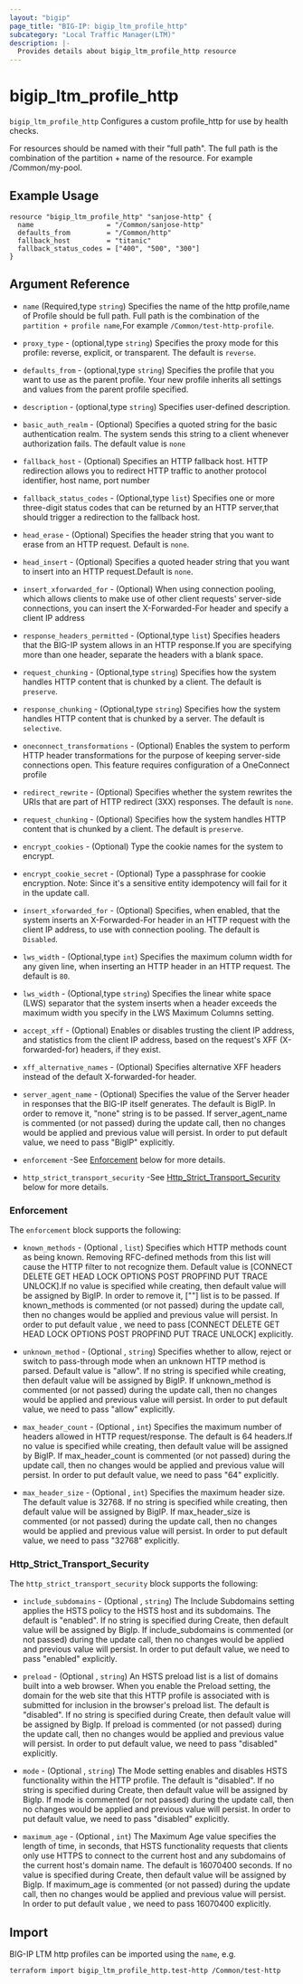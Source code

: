 ```yaml
---
layout: "bigip"
page_title: "BIG-IP: bigip_ltm_profile_http"
subcategory: "Local Traffic Manager(LTM)"
description: |-
  Provides details about bigip_ltm_profile_http resource
---
```


# bigip\_ltm\_profile_http

`bigip_ltm_profile_http` Configures a custom profile_http for use by health checks.

For resources should be named with their "full path". The full path is the combination of the partition + name of the resource. For example /Common/my-pool.

## Example Usage


```hcl
resource "bigip_ltm_profile_http" "sanjose-http" {
  name                  = "/Common/sanjose-http"
  defaults_from         = "/Common/http"
  fallback_host         = "titanic"
  fallback_status_codes = ["400", "500", "300"]
}

```      

## Argument Reference

* `name` (Required,type `string`) Specifies the name of the http profile,name of Profile should be full path. Full path is the combination of the `partition + profile name`,For example `/Common/test-http-profile`.

* `proxy_type` - (optional,type `string`) Specifies the proxy mode for this profile: reverse, explicit, or transparent. The default is `reverse`.

* `defaults_from` - (optional,type `string`) Specifies the profile that you want to use as the parent profile. Your new profile inherits all settings and values from the parent profile specified.

* `description` - (optional,type `string`) Specifies user-defined description.

* `basic_auth_realm` - (Optional) Specifies a quoted string for the basic authentication realm. The system sends this string to a client whenever authorization fails. The default value is `none`

* `fallback_host` - (Optional) Specifies an HTTP fallback host. HTTP redirection allows you to redirect HTTP traffic to another protocol identifier, host name, port number

* `fallback_status_codes` - (Optional,type `list`) Specifies one or more three-digit status codes that can be returned by an HTTP server,that should trigger a redirection to the fallback host.

* `head_erase` - (Optional) Specifies the header string that you want to erase from an HTTP request. Default is `none`.

* `head_insert` - (Optional) Specifies a quoted header string that you want to insert into an HTTP request.Default is `none`.

* `insert_xforwarded_for` - (Optional) When using connection pooling, which allows clients to make use of other client requests' server-side connections, you can insert the X-Forwarded-For header and specify a client IP address

* `response_headers_permitted` - (Optional,type `list`) Specifies headers that the BIG-IP system allows in an HTTP response.If you are specifying more than one header, separate the headers with a blank space.

* `request_chunking` - (Optional,type `string`) Specifies how the system handles HTTP content that is chunked by a client. The default is `preserve`.

* `response_chunking` - (Optional,type `string`) Specifies how the system handles HTTP content that is chunked by a server. The default is `selective`.

* `oneconnect_transformations` - (Optional) Enables the system to perform HTTP header transformations for the purpose of  keeping server-side connections open. This feature requires configuration of a OneConnect profile

* `redirect_rewrite` - (Optional) Specifies whether the system rewrites the URIs that are part of HTTP redirect (3XX) responses. The default is `none`.

* `request_chunking` - (Optional) Specifies how the system handles HTTP content that is chunked by a client. The default is `preserve`.

* `encrypt_cookies` - (Optional) Type the cookie names for the system to encrypt.

* `encrypt_cookie_secret` - (Optional) Type a passphrase for cookie encryption. Note: Since it's a sensitive entity idempotency will fail for it in the update call.

* `insert_xforwarded_for` - (Optional) Specifies, when enabled, that the system inserts an X-Forwarded-For header in an HTTP request with the client IP address, to use with connection pooling. The default is `Disabled`.

* `lws_width` - (Optional,type `int`) Specifies the maximum column width for any given line, when inserting an HTTP header in an HTTP request. The default is `80`.

* `lws_width` - (Optional,type `string`) Specifies the linear white space (LWS) separator that the system inserts when a header exceeds the maximum width you specify in the LWS Maximum Columns setting.

* `accept_xff` - (Optional) Enables or disables trusting the client IP address, and statistics from the client IP address, based on the request's XFF (X-forwarded-for) headers, if they exist.

* `xff_alternative_names` - (Optional) Specifies alternative XFF headers instead of the default X-forwarded-for header.

* `server_agent_name` - (Optional) Specifies the value of the Server header in responses that the BIG-IP itself generates. The default is BigIP. In order to remove it, "none" string is to be passed. If server_agent_name is commented (or not passed) during the update call, then no changes would be applied and previous value will persist. In order to put default value, we need to pass "BigIP" explicitly.

* `enforcement` -See [Enforcement](#enforcement) below for more details.

* `http_strict_transport_security` -See [Http_Strict_Transport_Security](#http_strict_transport_security) below for more details.

### Enforcement

The `enforcement` block supports the following:

* `known_methods` - (Optional , `list`) Specifies which HTTP methods count as being known. Removing RFC-defined methods from this list will cause the HTTP filter to not recognize them. Default value is [CONNECT DELETE GET HEAD LOCK OPTIONS POST PROPFIND PUT TRACE UNLOCK].If no value is specified while creating, then default value will be assigned by BigIP. In order to remove it, [""] list is to be passed. If known_methods is commented (or not passed) during the update call, then no changes would be applied and previous value will persist. In order to put default value , we need to pass [CONNECT DELETE GET HEAD LOCK OPTIONS POST PROPFIND PUT TRACE UNLOCK] explicitly.

* `unknown_method` - (Optional , `string`) Specifies whether to allow, reject or switch to pass-through mode when an unknown HTTP method is parsed. Default value is "allow". If no string is specified while creating, then default value will be assigned by BigIP. If unknown_method is commented (or not passed) during the update call, then no changes would be applied and previous value will persist. In order to put default value, we need to pass "allow" explicitly.

* `max_header_count` - (Optional , `int`) Specifies the maximum number of headers allowed in HTTP request/response. The default is 64 headers.If no value is specified while creating, then default value will be assigned by BigIP. If max_header_count is commented (or not passed) during the update call, then no changes would be applied and previous value will persist. In order to put default value, we need to pass "64" explicitly.

* `max_header_size` - (Optional , `int`) Specifies the maximum header size. The default value is 32768. If no string is specified while creating, then default value will be assigned by BigIP. If max_header_size is commented (or not passed) during the update call, then no changes would be applied and previous value will persist. In order to put default value, we need to pass "32768" explicitly.


### Http_Strict_Transport_Security

The `http_strict_transport_security` block supports the following:

* `include_subdomains` - (Optional , `string`) The Include Subdomains setting applies the HSTS policy to the HSTS host and its subdomains. The default is "enabled". If no string is specified during Create, then default value will be assigned by BigIp. If include_subdomains is commented (or not passed) during the update call, then no changes would be applied and previous value will persist. In order to put default value, we need to pass "enabled" explicitly.

* `preload` - (Optional , `string`) An HSTS preload list is a list of domains built into a web browser. When you enable the Preload setting, the domain for the web site that this HTTP profile is associated with is submitted for inclusion in the browser's preload list. The default is "disabled". If no string is specified during Create, then default value will be assigned by BigIp. If preload is commented (or not passed) during the update call, then no changes would be applied and previous value will persist. In order to put default value, we need to pass "disabled" explicitly.

* `mode` - (Optional , `string`) The Mode setting enables and disables HSTS functionality within the HTTP profile. The default is "disabled". If no string is specified during Create, then default value will be assigned by BigIp. If mode is commented (or not passed) during the update call, then no changes would be applied and previous value will persist. In order to put default value, we need to pass "disabled" explicitly.

* `maximum_age` - (Optional , `int`) The Maximum Age value specifies the length of time, in seconds, that HSTS functionality requests that clients only use HTTPS to connect to the current host and any subdomains of the current host's domain name.  The default is 16070400 seconds. If no value is specified during Create, then default value will be assigned by BigIp. If maximum_age is commented (or not passed) during the update call, then no changes would be applied and previous value will persist. In order to put default value , we need to pass 16070400 explicitly.


## Import

BIG-IP LTM http profiles can be imported using the `name`, e.g.

```bash
terraform import bigip_ltm_profile_http.test-http /Common/test-http
```
